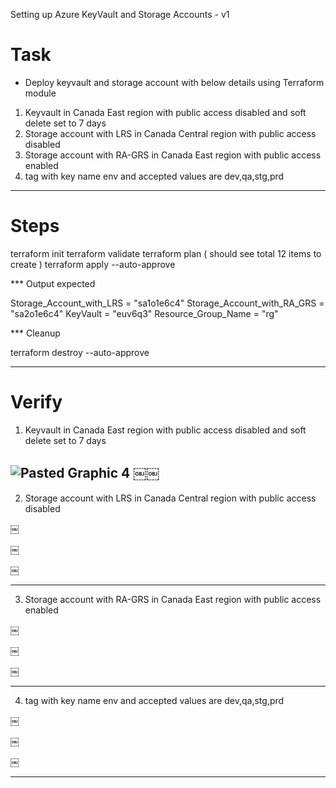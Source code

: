Setting up Azure KeyVault and Storage Accounts - v1

# Task

- Deploy keyvault and storage account with below details using Terraform module 

1. Keyvault in Canada East region with public access disabled and soft delete set to 7 days
2. Storage account with LRS in Canada Central region with public access disabled 
3. Storage account with RA-GRS in Canada East region with public access enabled 
4. tag with key name env and accepted values are dev,qa,stg,prd

------------------------------------------------------------------------------------------------------------------------

# Steps 

terraform init
terraform validate
terraform plan ( should see total 12 items to create )
terraform apply --auto-approve 

*** Output expected 

Storage_Account_with_LRS = "sa1o1e6c4"
Storage_Account_with_RA_GRS = "sa2o1e6c4"
KeyVault = "euv6q3"
Resource_Group_Name = "rg"

*** Cleanup 

terraform destroy --auto-approve

------------------------------------------------------------------------------------------------------------------------

# Verify

1. Keyvault in Canada East region with public access disabled and soft delete set to 7 days

![Pasted Graphic 4](https://github.com/user-attachments/assets/549c8caf-4cfc-4f20-adfa-07b884a61ec6)
￼￼
------------------------------------------------------------------------------------------------------------------------

2. Storage account with LRS in Canada Central region with public access disabled

￼

￼

￼

------------------------------------------------------------------------------------------------------------------------

3. Storage account with RA-GRS in Canada East region with public access enabled 

￼

￼

￼

------------------------------------------------------------------------------------------------------------------------

4. tag with key name env and accepted values are dev,qa,stg,prd

￼

￼

￼

------------------------------------------------------------------------------------------------------------------------








